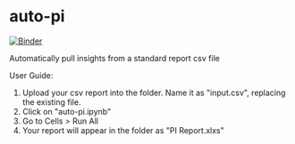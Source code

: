 # auto-pi

[![Binder](https://mybinder.org/badge_logo.svg)](https://mybinder.org/v2/gh/bryan-ahc/auto-pi/master)

Automatically pull insights from a standard report csv file

User Guide:

1. Upload your csv report into the folder. Name it as "input.csv", replacing the existing file.
2. Click on "auto-pi.ipynb"
3. Go to Cells > Run All
4. Your report will appear in the folder as "PI Report.xlxs"
